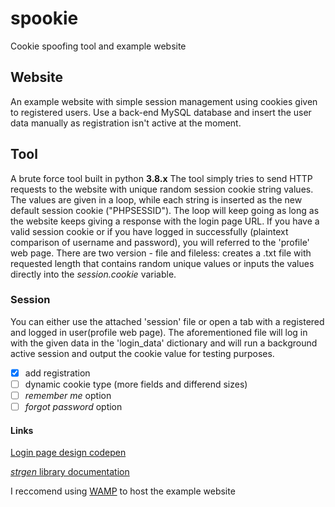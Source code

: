 # spookie
Cookie spoofing tool and example website

## Website
An example website with simple session management using cookies given to registered users.
Use a back-end MySQL database and insert the user data manually as registration isn't active at the moment.

## Tool
A brute force tool built in python **3.8.x**
The tool simply tries to send HTTP requests to the website with unique random session cookie string values.
The values are given in a loop, while each string is inserted as the new default session cookie ("PHPSESSID").
The loop will keep going as long as the website keeps giving a response with the login page URL.
If you have a valid session cookie or if you have logged in successfully (plaintext comparison of username and password),
you will referred to the 'profile' web page. 
There are two version - file and fileless: creates a .txt file with requested length that contains random unique values or 
inputs the values directly into the *session.cookie* variable.

### Session
You can either use the attached 'session' file or open a tab with a registered and logged in user(profile web page).
The aforementioned file will log in with the given data in the 'login_data' dictionary and will run a background active session
and output the cookie value for testing purposes. 

- [x] add registration
- [ ] dynamic cookie type (more fields and differend sizes)
- [ ] *remember me* option
- [ ] *forgot password* option

#### Links
[Login page design codepen](https://codepen.io/andytran/full/GpyKLM)

[*strgen* library documentation](https://pypi.org/project/StringGenerator/)

I reccomend using [WAMP](https://bitnami.com/stack/wamp/installer) to host the example website
